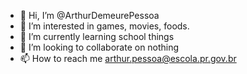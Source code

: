 - 👋 Hi, I’m @ArthurDemeurePessoa
- 👀 I’m interested in games, movies, foods.
- 🌱 I’m currently learning school things
- 💞️ I’m looking to collaborate on nothing
- 📫 How to reach me arthur.pessoa@escola.pr.gov.br

<!---
ArthurDemeurePessoa/ArthurDemeurePessoa is a ✨ special ✨ repository because its `README.md` (this file) appears on your GitHub profile.
You can click the Preview link to take a look at your changes.
--->
